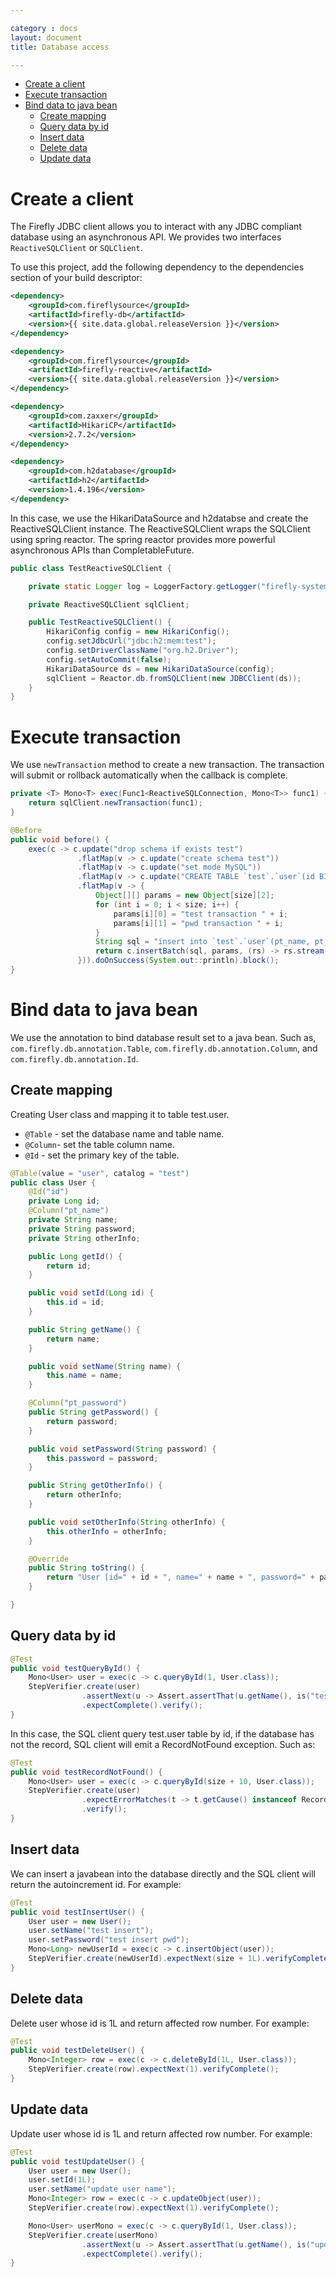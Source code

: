 ```yaml
---

category : docs
layout: document
title: Database access

---
```


<!-- TOC depthFrom:1 depthTo:6 withLinks:1 updateOnSave:1 orderedList:0 -->

- [Create a client](#create-a-client)
- [Execute transaction](#execute-transaction)
- [Bind data to java bean](#bind-data-to-java-bean)
	- [Create mapping](#create-mapping)
	- [Query data by id](#query-data-by-id)
	- [Insert data](#insert-data)
	- [Delete data](#delete-data)
	- [Update data](#update-data)

<!-- /TOC -->

# Create a client
The Firefly JDBC client allows you to interact with any JDBC compliant database using an asynchronous API. We provides two interfaces `ReactiveSQLClient` or `SQLClient`.

To use this project, add the following dependency to the dependencies section of your build descriptor:
```xml
<dependency>
    <groupId>com.fireflysource</groupId>
    <artifactId>firefly-db</artifactId>
    <version>{{ site.data.global.releaseVersion }}</version>
</dependency>

<dependency>
    <groupId>com.fireflysource</groupId>
    <artifactId>firefly-reactive</artifactId>
    <version>{{ site.data.global.releaseVersion }}</version>
</dependency>

<dependency>
    <groupId>com.zaxxer</groupId>
    <artifactId>HikariCP</artifactId>
    <version>2.7.2</version>
</dependency>

<dependency>
    <groupId>com.h2database</groupId>
    <artifactId>h2</artifactId>
    <version>1.4.196</version>
</dependency>
```

In this case, we use the HikariDataSource and h2databse and create the ReactiveSQLClient instance. The ReactiveSQLClient wraps the SQLClient using spring reactor. The spring reactor provides more powerful asynchronous APIs than CompletableFuture.
```java
public class TestReactiveSQLClient {

    private static Logger log = LoggerFactory.getLogger("firefly-system");

    private ReactiveSQLClient sqlClient;

    public TestReactiveSQLClient() {
        HikariConfig config = new HikariConfig();
        config.setJdbcUrl("jdbc:h2:mem:test");
        config.setDriverClassName("org.h2.Driver");
        config.setAutoCommit(false);
        HikariDataSource ds = new HikariDataSource(config);
        sqlClient = Reactor.db.fromSQLClient(new JDBCClient(ds));
    }
}
```

# Execute transaction
We use `newTransaction` method to create a new transaction. The transaction will submit or rollback automatically when the callback is complete.
```java
private <T> Mono<T> exec(Func1<ReactiveSQLConnection, Mono<T>> func1) {
    return sqlClient.newTransaction(func1);
}

@Before
public void before() {
    exec(c -> c.update("drop schema if exists test")
               .flatMap(v -> c.update("create schema test"))
               .flatMap(v -> c.update("set mode MySQL"))
               .flatMap(v -> c.update("CREATE TABLE `test`.`user`(id BIGINT AUTO_INCREMENT PRIMARY KEY, pt_name VARCHAR(255), pt_password VARCHAR(255), other_info VARCHAR(255))"))
               .flatMap(v -> {
                   Object[][] params = new Object[size][2];
                   for (int i = 0; i < size; i++) {
                       params[i][0] = "test transaction " + i;
                       params[i][1] = "pwd transaction " + i;
                   }
                   String sql = "insert into `test`.`user`(pt_name, pt_password) values(?,?)";
                   return c.insertBatch(sql, params, (rs) -> rs.stream().map(r -> r.getInt(1)).collect(Collectors.toList()));
               })).doOnSuccess(System.out::println).block();
}
```

# Bind data to java bean
We use the annotation to bind database result set to a java bean. Such as, `com.firefly.db.annotation.Table`, `com.firefly.db.annotation.Column`, and `com.firefly.db.annotation.Id`.

## Create mapping
Creating User class and mapping it to table test.user.
* `@Table` - set the database name and table name.
* `@Column`- set the table column name.
* `@Id` - set the primary key of the table.

```java
@Table(value = "user", catalog = "test")
public class User {
	@Id("id")
	private Long id;
	@Column("pt_name")
	private String name;
	private String password;
	private String otherInfo;

	public Long getId() {
		return id;
	}

	public void setId(Long id) {
		this.id = id;
	}

	public String getName() {
		return name;
	}

	public void setName(String name) {
		this.name = name;
	}

	@Column("pt_password")
	public String getPassword() {
		return password;
	}

	public void setPassword(String password) {
		this.password = password;
	}

	public String getOtherInfo() {
		return otherInfo;
	}

	public void setOtherInfo(String otherInfo) {
		this.otherInfo = otherInfo;
	}

	@Override
	public String toString() {
		return "User [id=" + id + ", name=" + name + ", password=" + password + ", otherInfo=" + otherInfo + "]";
	}

}
```

## Query data by id
```java
@Test
public void testQueryById() {
    Mono<User> user = exec(c -> c.queryById(1, User.class));
    StepVerifier.create(user)
                .assertNext(u -> Assert.assertThat(u.getName(), is("test transaction 0")))
                .expectComplete().verify();
}
```

In this case, the SQL client query test.user table by id, if the database has not the record, SQL client will emit a RecordNotFound exception. Such as:
```java
@Test
public void testRecordNotFound() {
    Mono<User> user = exec(c -> c.queryById(size + 10, User.class));
    StepVerifier.create(user)
                .expectErrorMatches(t -> t.getCause() instanceof RecordNotFound)
                .verify();
}
```


## Insert data
We can insert a javabean into the database directly and the SQL client will return the autoincrement id. For example:
```java
@Test
public void testInsertUser() {
    User user = new User();
    user.setName("test insert");
    user.setPassword("test insert pwd");
    Mono<Long> newUserId = exec(c -> c.insertObject(user));
    StepVerifier.create(newUserId).expectNext(size + 1L).verifyComplete();
}
```

## Delete data
Delete user whose id is 1L and return affected row number. For example:
```java
@Test
public void testDeleteUser() {
    Mono<Integer> row = exec(c -> c.deleteById(1L, User.class));
    StepVerifier.create(row).expectNext(1).verifyComplete();
}
```

## Update data
Update user whose id is 1L and return affected row number. For example:
```java
@Test
public void testUpdateUser() {
    User user = new User();
    user.setId(1L);
    user.setName("update user name");
    Mono<Integer> row = exec(c -> c.updateObject(user));
    StepVerifier.create(row).expectNext(1).verifyComplete();

    Mono<User> userMono = exec(c -> c.queryById(1, User.class));
    StepVerifier.create(userMono)
                .assertNext(u -> Assert.assertThat(u.getName(), is("update user name")))
                .expectComplete().verify();
}
```
